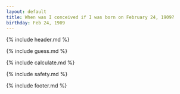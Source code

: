```yaml
---
layout: default
title: When was I conceived if I was born on February 24, 1909?
birthday: Feb 24, 1909
---
```


{% include header.md %}

{% include guess.md %}

{% include calculate.md %}

{% include safety.md %}

{% include footer.md %}




